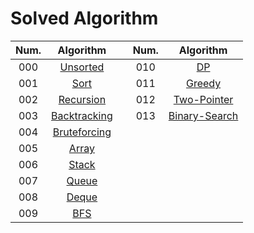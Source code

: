 # Solved Algorithm
|Num.|Algorithm||Num.|Algorithm|
|:---:|:---:|:--:|:--:|:--:|
|000|[Unsorted](/000_Unsorted)||010|[DP](/010_DP/)|
|001|[Sort](/001_Sort)||011|[Greedy](/011_Greedy/)|
|002|[Recursion](/002_Recursion/)||012|[Two-Pointer](/012_Two-Pointer/)|
|003|[Backtracking](/003_Backtracking/)||013|[Binary-Search](/013_Binary-Search/)|
|004|[Bruteforcing](/004_Bruteforcing/)|
|005|[Array](/005_Array/)|
|006|[Stack](/006_Stack/)|
|007|[Queue](/007_Queue/)|
|008|[Deque](/008_Deque/)|
|009|[BFS](/009_BFS/)|


